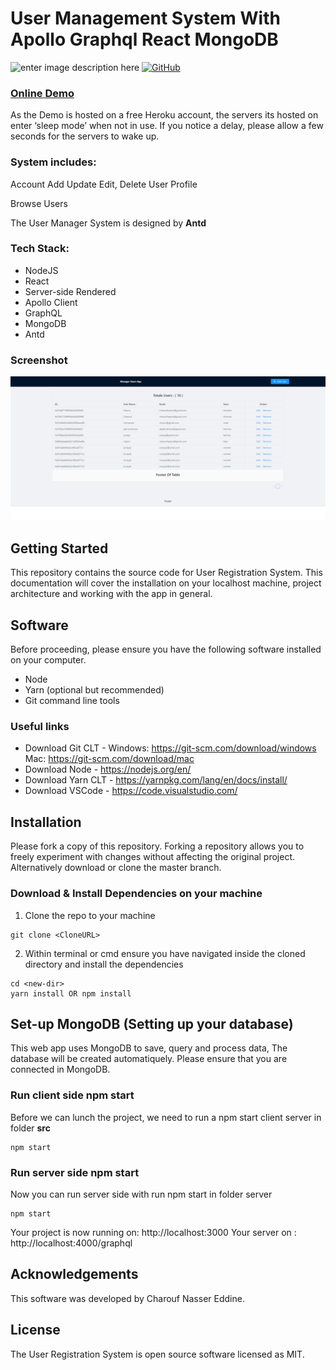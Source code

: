 # User Management System With Apollo Graphql React  MongoDB
![enter image description here](https://miro.medium.com/max/2600/1*pD7ShcZ7YHIMXe2mgiFzbg.png)
[![GitHub](https://img.shields.io/github/license/simpletut/Universal-React-Apollo-Registration.svg)](https://github.com/charoufnassro/Apollo-node-mongodb/master/LICENSE)

### [Online Demo](https://apollo-node-mongodb.herokuapp.com)

As the Demo is hosted on a free Heroku account, the servers its hosted on enter ‘sleep mode’ when not in use. If you notice a delay, please allow a few seconds for the servers to wake up.

### System includes:


Account Add Update Edit, Delete User Profile

Browse Users

The User Manager System is designed by <strong>Antd</strong> 

### Tech Stack:

* NodeJS
* React 
* Server-side Rendered
* Apollo Client
* GraphQL
* MongoDB
* Antd
### Screenshot
![image](https://raw.githubusercontent.com/charoufnassro/Apollo-node-mongodb/master/src/assets/img/ums.PNG)
## Getting Started

This repository contains the source code for User Registration System. This documentation will cover the installation on your localhost machine, project architecture and working with the app in general.
## Software 

Before proceeding, please ensure you have the following software installed on your computer.

* Node
* Yarn (optional but recommended)
* Git command line tools

### Useful links

* Download Git CLT - Windows: https://git-scm.com/download/windows Mac: https://git-scm.com/download/mac
* Download Node - https://nodejs.org/en/
* Download Yarn CLT - https://yarnpkg.com/lang/en/docs/install/
* Download VSCode - https://code.visualstudio.com/

## Installation

Please fork a copy of this repository. Forking a repository allows you to freely experiment with changes without affecting the original project. Alternatively download or clone the master branch.

### Download & Install Dependencies on your machine 

1)	Clone the repo to your machine 

```
git clone <CloneURL>
```

2)	Within terminal or cmd ensure you have navigated inside the cloned directory and install the dependencies

```
cd <new-dir> 
yarn install OR npm install
```
## Set-up MongoDB (Setting up your database)

This web app uses MongoDB to save, query and process data, The database will be created automatiquely.
Please ensure that you are connected in MongoDB.

### Run client side npm start

Before we can lunch the project, we need to run a npm start client server in folder **src**

```
npm start 
```

### Run server side npm start

Now you can run server side with run npm start in folder server

```
npm start 
```

Your project is now running on: http://localhost:3000
Your server on : http://localhost:4000/graphql

## Acknowledgements

This software was developed by Charouf Nasser Eddine.

## License

The User Registration System is open source software licensed as MIT.